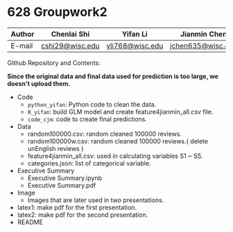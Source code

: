 # 628 Groupwork2


|Author|Chenlai Shi|Yifan Li|Jianmin Chen
|------|----------|--------|-----------|
|E-mail|cshi29@wisc.edu|yli768@wisc.edu|jchen635@wisc.edu|

Github Repository and Contents:

**Since the original data and final data used for prediction is too large, we doesn't upload them.**

* Code
  * `python_yifan`: Python code to clean the data.
  * `R_yifan`: build GLM model and create feature4jianmin_all.csv file.
  * `code_cjm`: code to create final predictions.
* Data
  * random100000.csv: random cleaned 100000 reviews.
  * random100000w.csv: random cleaned 100000 reviews.( delete unEnglish reviews )
  * feature4jianmin_all.csv: used in calculating variables S1 ~ S5.
  * categories.json: list of categorical variable.
* Executive Summary
  * Executive Summary.ipynb
  * Executive Summary.pdf
* Image
  * Images that are later used in two presentations.
* latex1: make pdf for the first presentation.
* latex2: make pdf for the second presentation.
* README




